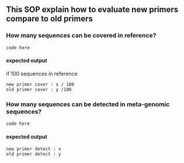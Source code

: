 ## This SOP explain how to evaluate new primers compare to old primers

### How many sequences can be covered in reference?
```
code here
```

#### expected output
if 100 sequences in reference
```
new primer cover : x / 100
old primer cover : y /100
```

### How many sequences can be detected in meta-genomic sequences?
```
code here
```

#### expected output
```
new primer detect : x
old primer detect : y
```
